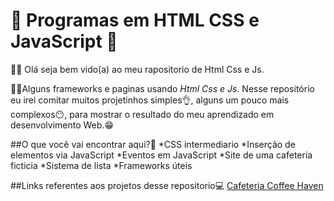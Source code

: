 # 👾 Programas em HTML CSS e JavaScript 👾
🥷🏻 Olá seja bem vido(a) ao meu rapositorio de Html Css e Js.

🥷🏻Alguns frameworks e paginas usando *Html Css e Js*. Nesse repositório eu irei comitar muitos projetinhos simples👌, alguns um pouco mais complexos😶, para mostrar o resultado do meu aprendizado em desenvolvimento Web.😁

##O que você vai encontrar aqui?🤔
*CSS intermediario
*Inserção de elementos via JavaScript
*Eventos em JavaScript
*Site de uma cafeteria ficticia
*Sistema de lista
*Frameworks úteis

##Links referentes aos projetos desse repositorio💻
[Cafeteria Coffee Haven](https://juliano-monteiro.github.io/HTML_CSS_JS/Cafeteria/)